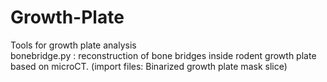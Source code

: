 # Growth-Plate
Tools for growth plate analysis<br />
bonebridge.py : reconstruction of bone bridges inside rodent growth plate based on microCT. (import files: Binarized growth plate mask slice)

